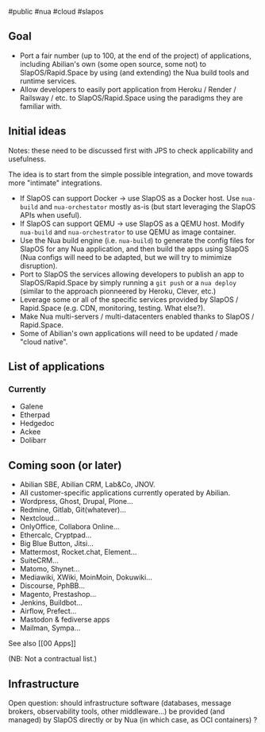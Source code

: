 
#public #nua #cloud #slapos

## Goal

- Port a fair number (up to 100, at the end of the project) of applications, including Abilian's own (some open source, some not) to SlapOS/Rapid.Space by using (and extending) the Nua build tools and runtime services.
- Allow developers to easily port application from Heroku / Render / Railsway / etc. to SlapOS/Rapid.Space using the paradigms they are familiar with.

## Initial ideas

Notes: these need to be discussed first with JPS to check applicability and usefulness.

The idea is to start from the simple possible integration, and move towards more "intimate" integrations.

- If SlapOS can support Docker → use SlapOS as a Docker host. Use `nua-build` and `nua-orchestator` mostly as-is (but start leveraging the SlapOS APIs when useful).
- If SlapOS can support QEMU → use SlapOS as a QEMU host.  Modify `nua-build` and `nua-orchestrator` to use QEMU as image container.
- Use the Nua build engine (i.e. `nua-build`) to generate the config files for SlapOS for any Nua application, and then build the apps using SlapOS (Nua configs will need to be adapted, but we will try to mimimize disruption).
- Port to SlapOS the services allowing developers to publish an app to SlapOS/Rapid.Space by simply running a `git push` or a `nua deploy` (similar to the approach pionneered by Heroku, Clever, etc.)
- Leverage some or all of the specific services provided by SlapOS / Rapid.Space (e.g. CDN, monitoring, testing. What else?).
- Make Nua multi-servers / multi-datacenters enabled thanks to SlapOS / Rapid.Space.
- Some of Abilian's own applications will need to be updated / made "cloud native".

## List of applications

### Currently

- Galene
- Etherpad
- Hedgedoc
- Ackee
- Dolibarr

## Coming soon (or later)

- Abilian SBE, Abilian CRM, Lab&Co, JNOV.
- All customer-specific applications currently operated by Abilian.
- Wordpress, Ghost, Drupal, Plone...
- Redmine, Gitlab, Git(whatever)...
- Nextcloud...
- OnlyOffice, Collabora Online...
- Ethercalc, Cryptpad...
- Big Blue Button, Jitsi...
- Mattermost, Rocket.chat, Element...
- SuiteCRM...
- Matomo, Shynet...
- Mediawiki, XWiki, MoinMoin, Dokuwiki...
- Discourse, PphBB...
- Magento, Prestashop...
- Jenkins, Buildbot...
- Airflow, Prefect...
- Mastodon & fediverse apps
- Mailman, Sympa...

See also [[00 Apps]]

(NB: Not a contractual list.)

## Infrastructure

Open question: should infrastructure software (databases, message brokers, observability tools, other middleware...) be provided (and managed) by SlapOS directly or by Nua (in which case, as OCI containers) ?